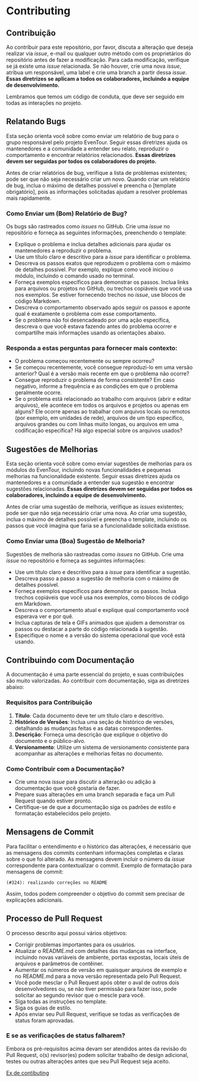 # Contributing

## Contribuição

Ao contribuir para este repositório, por favor, discuta a alteração que deseja realizar via *issue*, e-mail ou qualquer outro método com os proprietários do repositório antes de fazer a modificação. Para cada modificação, verifique se já existe uma *issue* relacionada. Se não houver, crie uma nova *issue*, atribua um responsável, uma label e crie uma branch a partir dessa *issue*. **Essas diretrizes se aplicam a todos os colaboradores, incluindo a equipe de desenvolvimento.**

Lembramos que temos um código de conduta, que deve ser seguido em todas as interações no projeto.

## Relatando Bugs
Esta seção orienta você sobre como enviar um relatório de bug para o grupo responsável pelo projeto EvenTour. Seguir essas diretrizes ajuda os mantenedores e a comunidade a entender seu relato, reproduzir o comportamento e encontrar relatórios relacionados. **Essas diretrizes devem ser seguidas por todos os colaboradores do projeto.**

Antes de criar relatórios de bug, verifique a lista de problemas existentes; pode ser que não seja necessário criar um novo. Quando criar um relatório de bug, inclua o máximo de detalhes possível e preencha o [template obrigatório], pois as informações solicitadas ajudam a resolver problemas mais rapidamente.

### Como Enviar um (Bom) Relatório de Bug?
Os bugs são rastreados como *issues* no GitHub. Crie uma *issue* no repositório e forneça as seguintes informações, preenchendo o template:

- Explique o problema e inclua detalhes adicionais para ajudar os mantenedores a reproduzir o problema.
- Use um título claro e descritivo para a *issue* para identificar o problema.
- Descreva os passos exatos que reproduzem o problema com o máximo de detalhes possível. Por exemplo, explique como você iniciou o módulo, incluindo o comando usado no terminal.
- Forneça exemplos específicos para demonstrar os passos. Inclua links para arquivos ou projetos no GitHub, ou trechos copiáveis que você usa nos exemplos. Se estiver fornecendo trechos no *issue*, use blocos de código Markdown.
- Descreva o comportamento observado após seguir os passos e aponte qual é exatamente o problema com esse comportamento.
- Se o problema não foi desencadeado por uma ação específica, descreva o que você estava fazendo antes do problema ocorrer e compartilhe mais informações usando as orientações abaixo.

### Responda a estas perguntas para fornecer mais contexto:
- O problema começou recentemente ou sempre ocorreu?
- Se começou recentemente, você consegue reproduzi-lo em uma versão anterior? Qual é a versão mais recente em que o problema não ocorre?
- Consegue reproduzir o problema de forma consistente? Em caso negativo, informe a frequência e as condições em que o problema geralmente ocorre.
- Se o problema está relacionado ao trabalho com arquivos (abrir e editar arquivos), ele acontece em todos os arquivos e projetos ou apenas em alguns? Ele ocorre apenas ao trabalhar com arquivos locais ou remotos (por exemplo, em unidades de rede), arquivos de um tipo específico, arquivos grandes ou com linhas muito longas, ou arquivos em uma codificação específica? Há algo especial sobre os arquivos usados?

## Sugestões de Melhorias
Esta seção orienta você sobre como enviar sugestões de melhorias para os módulos do EvenTour, incluindo novas funcionalidades e pequenas melhorias na funcionalidade existente. Seguir essas diretrizes ajuda os mantenedores e a comunidade a entender sua sugestão e encontrar sugestões relacionadas. **Essas diretrizes devem ser seguidas por todos os colaboradores, incluindo a equipe de desenvolvimento.**

Antes de criar uma sugestão de melhoria, verifique as *issues* existentes; pode ser que não seja necessário criar uma nova. Ao criar uma sugestão, inclua o máximo de detalhes possível e preencha o template, incluindo os passos que você imagina que faria se a funcionalidade solicitada existisse.

### Como Enviar uma (Boa) Sugestão de Melhoria?
Sugestões de melhoria são rastreadas como *issues* no GitHub. Crie uma *issue* no repositório e forneça as seguintes informações:

- Use um título claro e descritivo para a *issue* para identificar a sugestão.
- Descreva passo a passo a sugestão de melhoria com o máximo de detalhes possível.
- Forneça exemplos específicos para demonstrar os passos. Inclua trechos copiáveis que você usa nos exemplos, como blocos de código em Markdown.
- Descreva o comportamento atual e explique qual comportamento você esperava ver e por quê.
- Inclua capturas de tela e GIFs animados que ajudem a demonstrar os passos ou destacar a parte do código relacionada à sugestão.
- Especifique o nome e a versão do sistema operacional que você está usando.

## Contribuindo com Documentação
A documentação é uma parte essencial do projeto, e suas contribuições são muito valorizadas. Ao contribuir com documentação, siga as diretrizes abaixo:

### Requisitos para Contribuição
1. **Título**: Cada documento deve ter um título claro e descritivo.
2. **Histórico de Versões**: Inclua uma seção de histórico de versões, detalhando as mudanças feitas e as datas correspondentes.
3. **Descrição**: Forneça uma descrição que explique o objetivo do documento e o público-alvo.
4. **Versionamento**: Utilize um sistema de versionamento consistente para acompanhar as alterações e melhorias feitas no documento.

### Como Contribuir com a Documentação?
- Crie uma nova *issue* para discutir a alteração ou adição à documentação que você gostaria de fazer.
- Prepare suas alterações em uma branch separada e faça um Pull Request quando estiver pronto.
- Certifique-se de que a documentação siga os padrões de estilo e formatação estabelecidos pelo projeto.

## Mensagens de Commit
Para facilitar o entendimento e o histórico das alterações, é necessário que as mensagens dos commits contenham informações completas e claras sobre o que foi alterado. As mensagens devem incluir o número da *issue* correspondente para contextualizar o commit. Exemplo de formatação para mensagens de commit:

```
(#324): realizando correções no README
```

Assim, todos podem compreender o objetivo do commit sem precisar de explicações adicionais.

## Processo de Pull Request
O processo descrito aqui possui vários objetivos:

- Corrigir problemas importantes para os usuários.
- Atualizar o README.md com detalhes das mudanças na interface, incluindo novas variáveis de ambiente, portas expostas, locais úteis de arquivos e parâmetros de contêiner.
- Aumentar os números de versão em quaisquer arquivos de exemplo e no README.md para a nova versão representada pelo Pull Request.
- Você pode mesclar o Pull Request após obter o aval de outros dois desenvolvedores ou, se não tiver permissão para fazer isso, pode solicitar ao segundo revisor que o mescle para você.
- Siga todas as instruções no template.
- Siga os guias de estilo.
- Após enviar seu Pull Request, verifique se todas as verificações de status foram aprovadas.

### E se as verificações de status falharem?
Embora os pré-requisitos acima devam ser atendidos antes da revisão do Pull Request, o(s) revisor(es) podem solicitar trabalho de design adicional, testes ou outras alterações antes que seu Pull Request seja aceito.


[Ex de contibuting](https://github.com/DNXLabs/terraform-aws-ecs/blob/master/CONTRIBUTING.md)